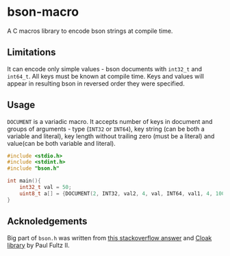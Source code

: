 # bson-macro

A C macros library to encode bson strings at compile time. 

## Limitations
It can encode only simple values - bson documents with `int32_t` and `int64_t`. All keys must be known at compile time. Keys and values will appear in resulting bson in reversed order they were specified.

## Usage 
`DOCUMENT` is a variadic macro. It accepts number of keys in document and groups of arguments - type (`INT32` or `INT64`), key string (can be both a variable and literal), key length without trailing zero (must be a literal) and value(can be both variable and literal).
```c
#include <stdio.h>
#include <stdint.h>
#include "bson.h"

int main(){
    int32_t val = 50;
    uint8_t a[] = {DOCUMENT(2, INT32, val2, 4, val, INT64, val1, 4, 100)};
}
```

## Acknoledgements
Big part of `bson.h` was written from [this stackoverflow answer](http://stackoverflow.com/a/10540654) and [Cloak library](https://github.com/pfultz2/Cloak) by Paul Fultz II.
